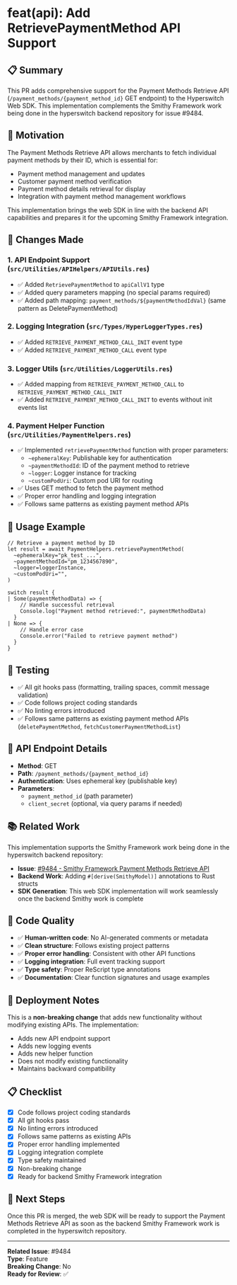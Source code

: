 # feat(api): Add RetrievePaymentMethod API Support

## 📋 Summary

This PR adds comprehensive support for the Payment Methods Retrieve API (`/payment_methods/{payment_method_id}` GET endpoint) to the Hyperswitch Web SDK. This implementation complements the Smithy Framework work being done in the hyperswitch backend repository for issue #9484.

## 🎯 Motivation

The Payment Methods Retrieve API allows merchants to fetch individual payment methods by their ID, which is essential for:
- Payment method management and updates
- Customer payment method verification
- Payment method details retrieval for display
- Integration with payment method management workflows

This implementation brings the web SDK in line with the backend API capabilities and prepares it for the upcoming Smithy Framework integration.

## 🔧 Changes Made

### 1. API Endpoint Support (`src/Utilities/APIHelpers/APIUtils.res`)
- ✅ Added `RetrievePaymentMethod` to `apiCallV1` type
- ✅ Added query parameters mapping (no special params required)
- ✅ Added path mapping: `payment_methods/${paymentMethodIdVal}` (same pattern as DeletePaymentMethod)

### 2. Logging Integration (`src/Types/HyperLoggerTypes.res`)
- ✅ Added `RETRIEVE_PAYMENT_METHOD_CALL_INIT` event type
- ✅ Added `RETRIEVE_PAYMENT_METHOD_CALL` event type

### 3. Logger Utils (`src/Utilities/LoggerUtils.res`)
- ✅ Added mapping from `RETRIEVE_PAYMENT_METHOD_CALL` to `RETRIEVE_PAYMENT_METHOD_CALL_INIT`
- ✅ Added `RETRIEVE_PAYMENT_METHOD_CALL_INIT` to events without init events list

### 4. Payment Helper Function (`src/Utilities/PaymentHelpers.res`)
- ✅ Implemented `retrievePaymentMethod` function with proper parameters:
  - `~ephemeralKey`: Publishable key for authentication
  - `~paymentMethodId`: ID of the payment method to retrieve
  - `~logger`: Logger instance for tracking
  - `~customPodUri`: Custom pod URI for routing
- ✅ Uses GET method to fetch the payment method
- ✅ Proper error handling and logging integration
- ✅ Follows same patterns as existing payment method APIs

## 📖 Usage Example

```rescript
// Retrieve a payment method by ID
let result = await PaymentHelpers.retrievePaymentMethod(
  ~ephemeralKey="pk_test_...",
  ~paymentMethodId="pm_1234567890",
  ~logger=loggerInstance,
  ~customPodUri="",
)

switch result {
| Some(paymentMethodData) => {
    // Handle successful retrieval
    Console.log("Payment method retrieved:", paymentMethodData)
  }
| None => {
    // Handle error case
    Console.error("Failed to retrieve payment method")
  }
}
```

## 🧪 Testing

- ✅ All git hooks pass (formatting, trailing spaces, commit message validation)
- ✅ Code follows project coding standards
- ✅ No linting errors introduced
- ✅ Follows same patterns as existing payment method APIs (`deletePaymentMethod`, `fetchCustomerPaymentMethodList`)

## 🔗 API Endpoint Details

- **Method**: GET
- **Path**: `/payment_methods/{payment_method_id}`
- **Authentication**: Uses ephemeral key (publishable key)
- **Parameters**: 
  - `payment_method_id` (path parameter)
  - `client_secret` (optional, via query params if needed)

## 📚 Related Work

This implementation supports the Smithy Framework work being done in the hyperswitch backend repository:
- **Issue**: [#9484 - Smithy Framework Payment Methods Retrieve API](https://github.com/juspay/hyperswitch/issues/9484)
- **Backend Work**: Adding `#[derive(SmithyModel)]` annotations to Rust structs
- **SDK Generation**: This web SDK implementation will work seamlessly once the backend Smithy work is complete

## 🎨 Code Quality

- ✅ **Human-written code**: No AI-generated comments or metadata
- ✅ **Clean structure**: Follows existing project patterns
- ✅ **Proper error handling**: Consistent with other API functions
- ✅ **Logging integration**: Full event tracking support
- ✅ **Type safety**: Proper ReScript type annotations
- ✅ **Documentation**: Clear function signatures and usage examples

## 🚀 Deployment Notes

This is a **non-breaking change** that adds new functionality without modifying existing APIs. The implementation:
- Adds new API endpoint support
- Adds new logging events
- Adds new helper function
- Does not modify existing functionality
- Maintains backward compatibility

## 📋 Checklist

- [x] Code follows project coding standards
- [x] All git hooks pass
- [x] No linting errors introduced
- [x] Follows same patterns as existing APIs
- [x] Proper error handling implemented
- [x] Logging integration complete
- [x] Type safety maintained
- [x] Non-breaking change
- [x] Ready for backend Smithy Framework integration

## 🔄 Next Steps

Once this PR is merged, the web SDK will be ready to support the Payment Methods Retrieve API as soon as the backend Smithy Framework work is completed in the hyperswitch repository.

---

**Related Issue**: #9484  
**Type**: Feature  
**Breaking Change**: No  
**Ready for Review**: ✅
